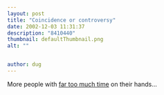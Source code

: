 ```yaml
---
layout: post
title: "Coincidence or controversy"
date: 2002-12-03 11:31:37
description: "8410440"
thumbnail: defaultThumbnail.png
alt: ""


author: dug
---
```


<p>More people with <a href="http://www.mckhendry.com/stories/2002/09/11/20DollarBillControversy.html">far too much time</a> on their hands...</p>
